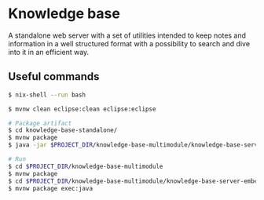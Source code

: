 # Knowledge base

A standalone web server with a set of utilities intended to keep notes and information in a well structured format with a possibility to search and dive into it in an efficient way.

## Useful commands
```sh
$ nix-shell --run bash

$ mvnw clean eclipse:clean eclipse:eclipse

# Package artifact
$ cd knowledge-base-standalone/
$ mvnw package
$ java -jar $PROJECT_DIR/knowledge-base-multimodule/knowledge-base-server-embedded/target/knowledge-base-server-embedded.jar

# Run 
$ cd $PROJECT_DIR/knowledge-base-multimodule
$ mvnw package
$ cd $PROJECT_DIR/knowledge-base-multimodule/knowledge-base-server-embedded
$ mvnw package exec:java
```